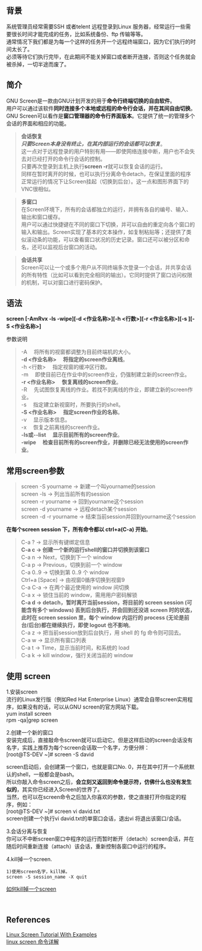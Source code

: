 ## 背景
系统管理员经常需要SSH 或者telent 远程登录到Linux 服务器，经常运行一些需要很长时间才能完成的任务，比如系统备份、ftp 传输等等。  
通常情况下我们都是为每一个这样的任务开一个远程终端窗口，因为它们执行的时间太长了。  
必须等待它们执行完毕，在此期间不能关掉窗口或者断开连接，否则这个任务就会被杀掉，一切半途而废了。
## 简介
GNU Screen是一款由GNU计划开发的用于**命令行终端切换的自由软件**。  
用户可以通过该软件**同时连接多个本地或远程的命令行会话，并在其间自由切换**。  
GNU Screen可以看作是**窗口管理器的命令行界面版本**。它提供了统一的管理多个会话的界面和相应的功能。

> **会话恢复**   
***只要Screen本身没有终止，在其内部运行的会话都可以恢复***。  
这一点对于远程登录的用户特别有用——即使网络连接中断，用户也不会失去对已经打开的命令行会话的控制。  
只要再次登录到主机上执行**screen -r**就可以恢复会话的运行。  
同样在暂时离开的时候，也可以执行分离命令detach，在保证里面的程序正常运行的情况下让Screen挂起（切换到后台）。这一点和图形界面下的VNC很相似。

> **多窗口**    
在Screen环境下，所有的会话都独立的运行，并拥有各自的编号、输入、输出和窗口缓存。  
用户可以通过快捷键在不同的窗口下切换，并可以自由的重定向各个窗口的输入和输出。Screen实现了基本的文本操作，如复制粘贴等；还提供了类似滚动条的功能，可以查看窗口状况的历史记录。窗口还可以被分区和命名，还可以监视后台窗口的活动。

> **会话共享**  
Screen可以让一个或多个用户从不同终端多次登录一个会话，并共享会话的所有特性（比如可以看到完全相同的输出）。它同时提供了窗口访问权限的机制，可以对窗口进行密码保护。
## 语法
**screen [-AmRvx -ls -wipe][-d <作业名称>][-h <行数>][-r <作业名称>][-s ][-S <作业名称>]**

参数说明  
> -A 　将所有的视窗都调整为目前终端机的大小。  
**-d <作业名称> 　将指定的screen作业离线**。  
-h <行数> 　指定视窗的缓冲区行数。  
-m 　即使目前已在作业中的screen作业，仍强制建立新的screen作业。  
**-r <作业名称> 　恢复离线的screen作业**。  
-R 　先试图恢复离线的作业。若找不到离线的作业，即建立新的screen作业。  
-s 　指定建立新视窗时，所要执行的shell。  
**-S <作业名称> 　指定screen作业的名称**。  
-v 　显示版本信息。  
-x 　恢复之前离线的screen作业。  
**-ls或--list 　显示目前所有的screen作业**。  
**-wipe 　检查目前所有的screen作业，并删除已经无法使用的screen作业**。  

## 常用screen参数
> screen -S yourname -> 新建一个叫yourname的session  
screen -ls -> 列出当前所有的session  
screen -r yourname -> 回到yourname这个session  
screen -d yourname -> 远程detach某个session  
screen -d -r yourname -> 结束当前session并回到yourname这个session  

**在每个screen session 下，所有命令都以 ctrl+a(C-a) 开始**。  
> C-a ? -> 显示所有键绑定信息  
**C-a c -> 创建一个新的运行shell的窗口并切换到该窗口**    
C-a n -> Next，切换到下一个 window   
C-a p -> Previous，切换到前一个 window   
C-a 0..9 -> 切换到第 0..9 个 window  
Ctrl+a [Space] -> 由视窗0循序切换到视窗9  
C-a C-a -> 在两个最近使用的 window 间切换   
C-a x -> 锁住当前的 window，需用用户密码解锁  
**C-a d -> detach，暂时离开当前session，将目前的 screen session (可能含有多个 windows) 丢到后台执行，并会回到还没进 screen 时的状态，此时在 screen session 里，每个 window 内运行的 process (无论是前台/后台)都在继续执行，即使 logout 也不影响**。   
C-a z -> 把当前session放到后台执行，用 shell 的 fg 命令则可回去。  
C-a w -> 显示所有窗口列表  
C-a t -> Time，显示当前时间，和系统的 load   
C-a k -> kill window，强行关闭当前的 window  
## 使用 screen

1.安装screen  
流行的Linux发行版（例如Red Hat Enterprise Linux）通常会自带screen实用程序，如果没有的话，可以从GNU screen的官方网站下载。  
yum install screen  
rpm -qa|grep screen  

2.创建一个新的窗口  
安装完成后，直接敲命令screen就可以启动它。但是这样启动的screen会话没有名字，实践上推荐为每个screen会话取一个名字，方便分辨：  
[root@TS-DEV ~]# screen -S david   

screen启动后，会创建第一个窗口，也就是窗口No. 0，并在其中打开一个系统默认的shell，一般都会是bash。  
所以你敲入命令screen之后，**会立刻又返回到命令提示符，仿佛什么也没有发生似的**，其实你已经进入Screen的世界了。  
当然，也可以在screen命令之后加入你喜欢的参数，使之直接打开你指定的程序，例如：  
[root@TS-DEV ~]# screen vi david.txt  
screen创建一个执行vi david.txt的单窗口会话，退出vi 将退出该窗口/会话。  

3.会话分离与恢复  
你可以不中断screen窗口中程序的运行而暂时断开（detach）screen会话，并在随后时间重新连接（attach）该会话，重新控制各窗口中运行的程序。

4.kill掉一个screen.
```
1)使用screen名字，kill掉。
screen -S session_name -X quit

```
[如何kill掉一个screen](https://blog.csdn.net/yihaizhiyan/article/details/43907765)

&nbsp;
## References
[Linux Screen Tutorial With Examples](https://www.poftut.com/linux-screen-tutorial-examples/)  
[linux screen 命令详解](https://www.cnblogs.com/mchina/archive/2013/01/30/2880680.html)

